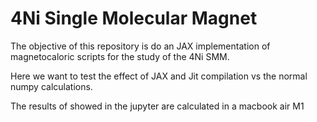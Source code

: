 # 4Ni Single Molecular Magnet
The objective of this repository is do an JAX implementation of magnetocaloric scripts for the study of the 4Ni SMM.

Here we want to test the effect of JAX and Jit compilation vs the normal numpy calculations.

The results of showed in the jupyter are calculated in a macbook air M1

